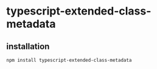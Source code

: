 # typescript-extended-class-metadata

## installation

```sh
npm install typescript-extended-class-metadata
```